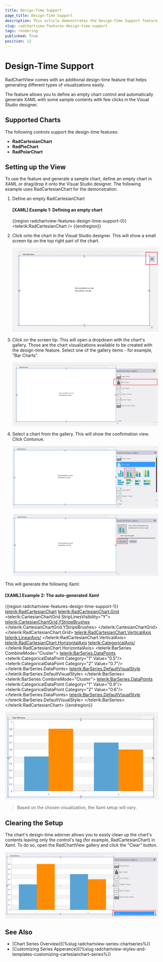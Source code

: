 ```yaml
---
title: Design-Time Support
page_title: Design-Time Support
description: This article demonstrates the Design-Time Support feature of the RadChartView.
slug: radchartview-features-design-time-support
tags: rendering
published: True
position: 12
---
```


# Design-Time Support

RadChartView comes with an additional design-time feature that helps generating different types of visualizations easily.

The feature allows you to define an empty chart control and automatically generate XAML with some sample contents with few clicks in the Visual Studio designer.

## Supported Charts 

The following controls support the design-time features:

* __RadCartesianChart__
* __RadPieChart__
* __RadPolarChart__

## Setting up the View

To use the feature and generate a sample chart, define an empty chart in XAML or drag/drop it onto the Visual Studio designer. The following example uses RadCartesianChart for the demonstration.

1. Define an empty RadCartesianChart

	#### __[XAML] Example 1: Defining an empty chart__
	{{region radchartview-features-design-time-support-0}}
		<Grid>
			<telerik:RadCartesianChart />
		</Grid>
	{{endregion}}

2. Click onto the chart in the Visual Studio designer. This will show a small screen tip on the top right part of the chart.

	![WPF RadChartView ](images/radchartview-features-design-time-support-0.png)
	
3. Click on the screen tip. This will open a dropdown with the chart's gallery. Those are the chart visualizations available to be created with the design-time feature. Select one of the gallery items - for example, "Bar Charts".

	![WPF RadChartView ](images/radchartview-features-design-time-support-1.png)
	
4. Select a chart from the gallery. This will show the confirmation view. Click Contunue.

	![WPF RadChartView ](images/radchartview-features-design-time-support-2.png)
	
	![WPF RadChartView ](images/radchartview-features-design-time-support-3.png)

This will generate the following Xaml:

#### __[XAML] Example 2: The auto-generated Xaml__
{{region radchartview-features-design-time-support-1}}
	<telerik:RadCartesianChart>
		<telerik:RadCartesianChart.Grid>
			<telerik:CartesianChartGrid StripLinesVisibility="Y">
				<telerik:CartesianChartGrid.YStripeBrushes>
					<SolidColorBrush Color="#FFD7D7D7" Opacity="0.3"/>
					<SolidColorBrush Color="Transparent"/>
				</telerik:CartesianChartGrid.YStripeBrushes>
			</telerik:CartesianChartGrid>
		</telerik:RadCartesianChart.Grid>
		<telerik:RadCartesianChart.VerticalAxis>
			<telerik:LinearAxis/>
		</telerik:RadCartesianChart.VerticalAxis>
		<telerik:RadCartesianChart.HorizontalAxis>
			<telerik:CategoricalAxis/>
		</telerik:RadCartesianChart.HorizontalAxis>
		<telerik:BarSeries CombineMode="Cluster">
			<telerik:BarSeries.DataPoints>
				<telerik:CategoricalDataPoint Category="1" Value="0.5"/>
				<telerik:CategoricalDataPoint Category="2" Value="0.7"/>
			</telerik:BarSeries.DataPoints>
			<telerik:BarSeries.DefaultVisualStyle>
				<Style TargetType="{x:Type Border}">
					<Setter Property="Background" Value="#FF5AA4D4"/>
				</Style>
			</telerik:BarSeries.DefaultVisualStyle>
		</telerik:BarSeries>
		<telerik:BarSeries CombineMode="Cluster">
			<telerik:BarSeries.DataPoints>
				<telerik:CategoricalDataPoint Category="1" Value="0.9"/>
				<telerik:CategoricalDataPoint Category="2" Value="0.6"/>
			</telerik:BarSeries.DataPoints>
			<telerik:BarSeries.DefaultVisualStyle>
				<Style TargetType="{x:Type Border}">
					<Setter Property="Background" Value="DarkOrange"/>
				</Style>
			</telerik:BarSeries.DefaultVisualStyle>
		</telerik:BarSeries>
	</telerik:RadCartesianChart>
{{endregion}}

![WPF RadChartView ](images/radchartview-features-design-time-support-4.png)

> Based on the chosen visualization, the Xaml setup will vary.

## Clearing the Setup

The chart's design-time adorner allows you to easily clean up the chart's contents leaving only the control's tag (for example, RadCartesianChart) in Xaml. To do so, open the RadChartView gallery and click the "Clear" button. 

![WPF RadChartView ](images/radchartview-features-design-time-support-5.png)

## See Also
* [Chart Series Overview]({%slug radchartview-series-chartseries%})
* [Customizing Series Apperance]({%slug radchartview-styles-and-templates-customizing-cartesianchart-series%})
